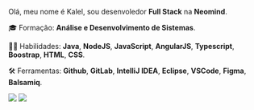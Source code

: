Olá, meu nome é Kalel, sou desenvoledor <strong>Full Stack</strong> na <strong>Neomind</strong>.

🎓 Formação: <strong> Análise e Desenvolvimento de Sistemas</strong>.

🐱‍👤 Habilidades: <strong> Java</strong>,  <strong> NodeJS</strong>, <strong> JavaScript</strong>, <strong> AngularJS</strong>, <strong> Typescript</strong>, <strong> Boostrap</strong>, <strong> HTML</strong>, <strong> CSS</strong>. 

🛠️ Ferramentas: <strong> Github</strong>, <strong> GitLab</strong>, <strong> IntelliJ IDEA</strong>, <strong> Eclipse</strong>, <strong> VSCode</strong>, <strong> Figma</strong>, <strong>Balsamiq</strong>.

<p align="left">

<a href="https://www.instagram.com/kalelfleith/" alt="Instagram">
  <img src="https://img.shields.io/badge/-Instagram-DF0174?style=for-the-badge&logo=instagram&logoColor=white&link=https://www.instagram.com/iuricoding/"/></a>

<a href="https://www.linkedin.com/in/kalel-fleith-perfil/" alt="Linkedin">
  <img src="https://img.shields.io/badge/-Linkedin-0e76a8?style=for-the-badge&logo=Linkedin&logoColor=white&link=https://www.linkedin.com/in/iuricode" /></a>
  
 </p>
